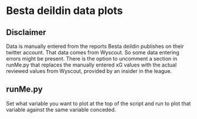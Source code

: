 # Besta deildin data plots

## Disclaimer
Data is manually entered from the reports Besta deildin publishes on their twitter account.  That data comes from Wyscout.  So some data entering errors might be present.  There is the option to uncomment a section in runMe.py that replaces the manually entered xG values with the actual reviewed values from Wyscout, provided by an insider in the league.

## runMe.py
Set what variable you want to plot at the top of the script and run to plot that variable against the same variable conceded.